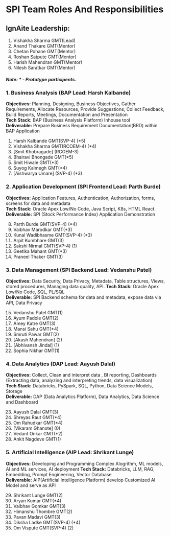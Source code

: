 # SPI Team Roles And Responsibilities
## IgnAite Leadership: 
1. Vishakha Sharma GMT(Lead)
2. Anand Thakare GMT(Mentor)
3. Chetan Pohane GMT(Mentor)
4. Roshan Satpute GMT(Mentor)
5. Harish Mahendran GMT(Mentor)
6. Nilesh Saratkar GMT(Mentor)

##### Note: * - Prototype participents.

### 1. Business Analysis (BAP Lead: Harsh Kalbande)
**Objectives:** Planning, Designing, Business Objectives, Gather Requirements, Allocate Resources, Provide Suggestions, Collect Feedback, Build Reports, Meetings, Documentation and Presentation <br>
**Tech Stack:** BAP (Business Analysis Platform) Inhouse tool <br>
**Deliverable:** Prepare Business Requirement Documentation(BRD) within BAP Application<br>

1. Harsh Kalbande GMT(SVP-4) (*5)
2. Vishakha Sharma GMT(RCOEM-4) (*4)
3. [Smit Khobragade] (RCOEM-3)
4. Bhairavi Bhongade GMT(*5)
5. Smit Hiwale GMT(*3)
6. Suyog Kalmegh GMT(*4)
7. [Aishwarya Umare] (SVP-4) (*3)

### 2. Application Development (SPI Frontend Lead: Parth Burde)
**Objectives:** Application Features, Authentication, Authorization, forms, screens for data and metadata<br>
**Tech Stack:** Oracle Apex Low/No Code, Java Script, K8s, HTML React.<br>
**Deliverable:** SPI (Stock Performance Index) Application Demonstration<br>

8. Parth Burde GMT(SVP-4) (*4)
9. Vaibhav Marodkar GMT(*3)
10. Kunal Wadibhasme GMT(SVP-4) (*3)
11. Arpit Kumbhare GMT(3)
12. Sakshi Nirmal GMT(SVP-4) (1)
13. Geetika Mahant GMT(*3)
14. Praneel Thaker GMT(3)

### 3. Data Management (SPI Backend Lead: Vedanshu Patel)
**Objectives:** Data Security, Data Privacy, Metadata, Table structures, Views, stored procedures, Managing data quality, API.
**Tech Stack:** Oracle Apex Low/No Code, SQL, PL/SQL<br>
**Deliverable:** SPI Backend schema for data and metadata, expose data via API, Data Privacy<br>

15. Vedanshu Patel GMT(1)
16. Ayum Padole GMT(2)
17. Amey Katre GMT(3)
18. Mansi Sahu GMT(*4)
19. Smruti Pawar GMT(2)
20. [Akash Mahendran] (2)
21. [Abhivansh Jindal] (1)
22. Sophia Nikhar GMT(1)

### 4. Data Analytics (DAP Lead: Aayush Dalal)
**Objectives:** Collect, Clean and interpret data , BI reporting, Dashboards (Extracting data, analyzing and interpreting trends, data visualization)<br>
**Tech Stack:** Databricks, PySpark, SQL, Python, Data Science Models, Storage<br>
**Deliverable:** DAP (Data Analytics Platform), Data Analytics, Data Science and Dashboard<br>

23. Aayush Dalal GMT(3)
24. Shreyas Raut GMT(*4)
25. Om Rahudkar GMT(*4)
26. [Vikaram Ghanote] (0)
27. Vedant Onkar GMT(*2)
28. Ankit Nagdeve GMT(1)
  
### 5. Artificial Intelligence (AIP Lead: Shrikant Lunge)
**Objectives:** Developing and Programming Complex Alogrithm, ML models, AI and ML services, AI deployment 
**Tech Stack:** Databricks, LLM, RAG, Embedding, Prompt Engineering, Vector Database<br>
**Deliverable:** AIP(Artificial Intelligence Platform) develop Customized AI Model and serve as API<br>

29. Shrikant Lunge GMT(2)
30. Aryan Kumar GMT(*4)
31. Vaibhav Gomkar GMT(3)
32. Himanshu Thombre GMT(2)
33. Pavan Madavi GMT(3)
34. Diksha Ladke GMT(SVP-4) (*4)
35. Om Vispute GMT(SVP-4) (2)
